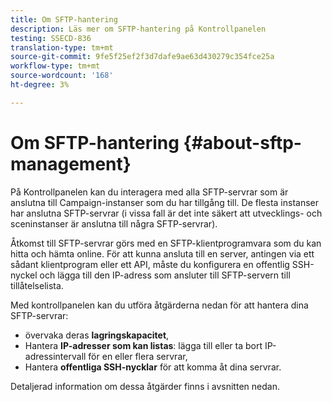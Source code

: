 ```yaml
---
title: Om SFTP-hantering
description: Läs mer om SFTP-hantering på Kontrollpanelen
testing: SSECD-836
translation-type: tm+mt
source-git-commit: 9fe5f25ef2f3d7dafe9ae63d430279c354fce25a
workflow-type: tm+mt
source-wordcount: '168'
ht-degree: 3%

---
```



# Om SFTP-hantering {#about-sftp-management}

På Kontrollpanelen kan du interagera med alla SFTP-servrar som är anslutna till Campaign-instanser som du har tillgång till. De flesta instanser har anslutna SFTP-servrar (i vissa fall är det inte säkert att utvecklings- och sceninstanser är anslutna till några SFTP-servrar).

Åtkomst till SFTP-servrar görs med en SFTP-klientprogramvara som du kan hitta och hämta online. För att kunna ansluta till en server, antingen via ett sådant klientprogram eller ett API, måste du konfigurera en offentlig SSH-nyckel och lägga till den IP-adress som ansluter till SFTP-servern till tillåtelselista.

Med kontrollpanelen kan du utföra åtgärderna nedan för att hantera dina SFTP-servrar:

* övervaka deras **lagringskapacitet**,
* Hantera **IP-adresser som kan listas**: lägga till eller ta bort IP-adressintervall för en eller flera servrar,
* Hantera **offentliga SSH-nycklar** för att komma åt dina servrar.

Detaljerad information om dessa åtgärder finns i avsnitten nedan.
